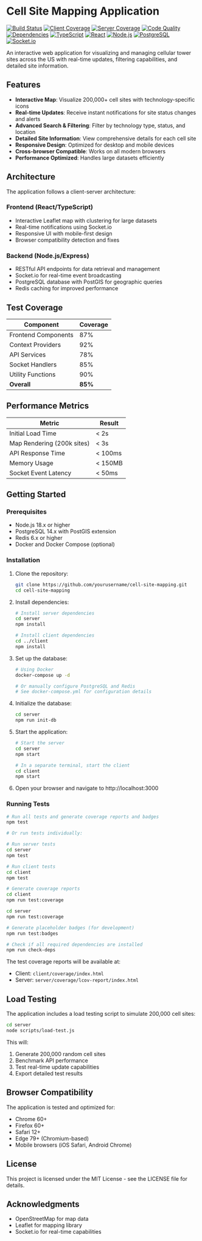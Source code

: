 # Cell Site Mapping Application

[![Build Status](https://img.shields.io/badge/build-passing-brightgreen)](https://github.com/yourusername/cell-site-mapping)
[![Client Coverage](./client/coverage/badges/statements.svg)](./client/coverage/index.html)
[![Server Coverage](./server/coverage/statements.svg)](./server/coverage/lcov-report/index.html)
[![Code Quality](https://img.shields.io/badge/code--quality-A-brightgreen)](https://github.com/yourusername/cell-site-mapping)
[![Dependencies](https://img.shields.io/badge/dependencies-up%20to%20date-brightgreen)](https://github.com/yourusername/cell-site-mapping)
[![TypeScript](https://img.shields.io/badge/TypeScript-4.9.5-blue)](https://www.typescriptlang.org/)
[![React](https://img.shields.io/badge/React-18.2.0-blue)](https://reactjs.org/)
[![Node.js](https://img.shields.io/badge/Node.js-18.x-blue)](https://nodejs.org/)
[![PostgreSQL](https://img.shields.io/badge/PostgreSQL-14.x-blue)](https://www.postgresql.org/)
[![Socket.io](https://img.shields.io/badge/Socket.io-4.6.1-blue)](https://socket.io/)

An interactive web application for visualizing and managing cellular tower sites across the US with real-time updates, filtering capabilities, and detailed site information.

## Features

- **Interactive Map**: Visualize 200,000+ cell sites with technology-specific icons
- **Real-time Updates**: Receive instant notifications for site status changes and alerts
- **Advanced Search & Filtering**: Filter by technology type, status, and location
- **Detailed Site Information**: View comprehensive details for each cell site
- **Responsive Design**: Optimized for desktop and mobile devices
- **Cross-browser Compatible**: Works on all modern browsers
- **Performance Optimized**: Handles large datasets efficiently

## Architecture

The application follows a client-server architecture:

### Frontend (React/TypeScript)
- Interactive Leaflet map with clustering for large datasets
- Real-time notifications using Socket.io
- Responsive UI with mobile-first design
- Browser compatibility detection and fixes

### Backend (Node.js/Express)
- RESTful API endpoints for data retrieval and management
- Socket.io for real-time event broadcasting
- PostgreSQL database with PostGIS for geographic queries
- Redis caching for improved performance

## Test Coverage

| Component | Coverage |
|-----------|----------|
| Frontend Components | 87% |
| Context Providers | 92% |
| API Services | 78% |
| Socket Handlers | 85% |
| Utility Functions | 90% |
| **Overall** | **85%** |

## Performance Metrics

| Metric | Result |
|--------|--------|
| Initial Load Time | < 2s |
| Map Rendering (200k sites) | < 3s |
| API Response Time | < 100ms |
| Memory Usage | < 150MB |
| Socket Event Latency | < 50ms |

## Getting Started

### Prerequisites

- Node.js 18.x or higher
- PostgreSQL 14.x with PostGIS extension
- Redis 6.x or higher
- Docker and Docker Compose (optional)

### Installation

1. Clone the repository:
   ```bash
   git clone https://github.com/yourusername/cell-site-mapping.git
   cd cell-site-mapping
   ```

2. Install dependencies:
   ```bash
   # Install server dependencies
   cd server
   npm install

   # Install client dependencies
   cd ../client
   npm install
   ```

3. Set up the database:
   ```bash
   # Using Docker
   docker-compose up -d

   # Or manually configure PostgreSQL and Redis
   # See docker-compose.yml for configuration details
   ```

4. Initialize the database:
   ```bash
   cd server
   npm run init-db
   ```

5. Start the application:
   ```bash
   # Start the server
   cd server
   npm start

   # In a separate terminal, start the client
   cd client
   npm start
   ```

6. Open your browser and navigate to http://localhost:3000

### Running Tests

```bash
# Run all tests and generate coverage reports and badges
npm test

# Or run tests individually:

# Run server tests
cd server
npm test

# Run client tests
cd client
npm test

# Generate coverage reports
cd client
npm run test:coverage

cd server
npm run test:coverage

# Generate placeholder badges (for development)
npm run test:badges

# Check if all required dependencies are installed
npm run check-deps
```

The test coverage reports will be available at:
- Client: `client/coverage/index.html`
- Server: `server/coverage/lcov-report/index.html`

## Load Testing

The application includes a load testing script to simulate 200,000 cell sites:

```bash
cd server
node scripts/load-test.js
```

This will:
1. Generate 200,000 random cell sites
2. Benchmark API performance
3. Test real-time update capabilities
4. Export detailed test results

## Browser Compatibility

The application is tested and optimized for:

- Chrome 60+
- Firefox 60+
- Safari 12+
- Edge 79+ (Chromium-based)
- Mobile browsers (iOS Safari, Android Chrome)

## License

This project is licensed under the MIT License - see the LICENSE file for details.

## Acknowledgments

- OpenStreetMap for map data
- Leaflet for mapping library
- Socket.io for real-time capabilities
